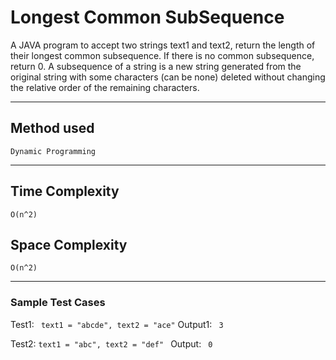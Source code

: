# Longest Common SubSequence

A JAVA program to accept two strings text1 and text2, return the length of their longest common subsequence. If there is no common subsequence, return 0.
A subsequence of a string is a new string generated from the original string with some characters (can be none) deleted without changing the relative order of the remaining characters.

<hr>

## Method used 

``` Dynamic Programming ```

<hr>

## Time Complexity

``` O(n^2) ```

## Space Complexity

``` O(n^2) ```

<hr>

### Sample Test Cases

Test1:  ``` text1 = "abcde", text2 = "ace"``` 
Output1: ```  3  ```  

Test2: ``` text1 = "abc", text2 = "def"  ```
Output: ```  0  ```